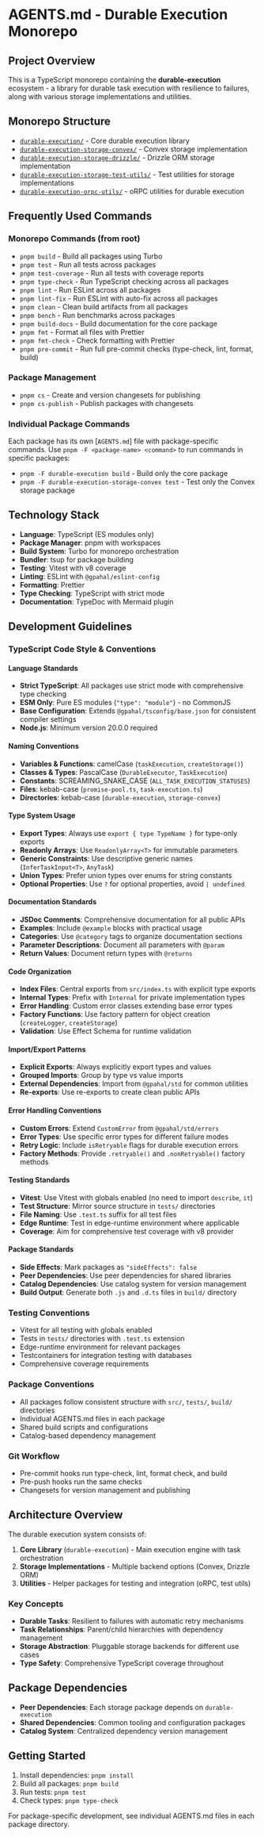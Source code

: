 # AGENTS.md - Durable Execution Monorepo

## Project Overview

This is a TypeScript monorepo containing the **durable-execution** ecosystem - a library for durable task execution with resilience to failures, along with various storage implementations and utilities.

## Monorepo Structure

- [`durable-execution/`](./durable-execution/) - Core durable execution library
- [`durable-execution-storage-convex/`](./durable-execution-storage-convex/) - Convex storage implementation
- [`durable-execution-storage-drizzle/`](./durable-execution-storage-drizzle/) - Drizzle ORM storage implementation
- [`durable-execution-storage-test-utils/`](./durable-execution-storage-test-utils/) - Test utilities for storage implementations
- [`durable-execution-orpc-utils/`](./durable-execution-orpc-utils/) - oRPC utilities for durable execution

## Frequently Used Commands

### Monorepo Commands (from root)

- `pnpm build` - Build all packages using Turbo
- `pnpm test` - Run all tests across packages
- `pnpm test-coverage` - Run all tests with coverage reports
- `pnpm type-check` - Run TypeScript checking across all packages
- `pnpm lint` - Run ESLint across all packages
- `pnpm lint-fix` - Run ESLint with auto-fix across all packages
- `pnpm clean` - Clean build artifacts from all packages
- `pnpm bench` - Run benchmarks across packages
- `pnpm build-docs` - Build documentation for the core package
- `pnpm fmt` - Format all files with Prettier
- `pnpm fmt-check` - Check formatting with Prettier
- `pnpm pre-commit` - Run full pre-commit checks (type-check, lint, format, build)

### Package Management

- `pnpm cs` - Create and version changesets for publishing
- `pnpm cs-publish` - Publish packages with changesets

### Individual Package Commands

Each package has its own [`AGENTS.md`] file with package-specific commands. Use `pnpm -F <package-name> <command>` to run commands in specific packages:

- `pnpm -F durable-execution build` - Build only the core package
- `pnpm -F durable-execution-storage-convex test` - Test only the Convex storage package

## Technology Stack

- **Language**: TypeScript (ES modules only)
- **Package Manager**: pnpm with workspaces
- **Build System**: Turbo for monorepo orchestration
- **Bundler**: tsup for package building
- **Testing**: Vitest with v8 coverage
- **Linting**: ESLint with `@gpahal/eslint-config`
- **Formatting**: Prettier
- **Type Checking**: TypeScript with strict mode
- **Documentation**: TypeDoc with Mermaid plugin

## Development Guidelines

### TypeScript Code Style & Conventions

#### Language Standards

- **Strict TypeScript**: All packages use strict mode with comprehensive type checking
- **ESM Only**: Pure ES modules (`"type": "module"`) - no CommonJS
- **Base Configuration**: Extends `@gpahal/tsconfig/base.json` for consistent compiler settings
- **Node.js**: Minimum version 20.0.0 required

#### Naming Conventions

- **Variables & Functions**: camelCase (`taskExecution`, `createStorage()`)
- **Classes & Types**: PascalCase (`DurableExecutor`, `TaskExecution`)
- **Constants**: SCREAMING_SNAKE_CASE (`ALL_TASK_EXECUTION_STATUSES`)
- **Files**: kebab-case (`promise-pool.ts`, `task-execution.ts`)
- **Directories**: kebab-case (`durable-execution`, `storage-convex`)

#### Type System Usage

- **Export Types**: Always use `export { type TypeName }` for type-only exports
- **Readonly Arrays**: Use `ReadonlyArray<T>` for immutable parameters
- **Generic Constraints**: Use descriptive generic names (`InferTaskInput<T>`, `AnyTask`)
- **Union Types**: Prefer union types over enums for string constants
- **Optional Properties**: Use `?` for optional properties, avoid `| undefined`

#### Documentation Standards

- **JSDoc Comments**: Comprehensive documentation for all public APIs
- **Examples**: Include `@example` blocks with practical usage
- **Categories**: Use `@category` tags to organize documentation sections
- **Parameter Descriptions**: Document all parameters with `@param`
- **Return Values**: Document return types with `@returns`

#### Code Organization

- **Index Files**: Central exports from `src/index.ts` with explicit type exports
- **Internal Types**: Prefix with `Internal` for private implementation types
- **Error Handling**: Custom error classes extending base error types
- **Factory Functions**: Use factory pattern for object creation (`createLogger`, `createStorage`)
- **Validation**: Use Effect Schema for runtime validation

#### Import/Export Patterns

- **Explicit Exports**: Always explicitly export types and values
- **Grouped Imports**: Group by type vs value imports
- **External Dependencies**: Import from `@gpahal/std` for common utilities
- **Re-exports**: Use re-exports to create clean public APIs

#### Error Handling Conventions

- **Custom Errors**: Extend `CustomError` from `@gpahal/std/errors`
- **Error Types**: Use specific error types for different failure modes
- **Retry Logic**: Include `isRetryable` flags for durable execution errors
- **Factory Methods**: Provide `.retryable()` and `.nonRetryable()` factory methods

#### Testing Standards

- **Vitest**: Use Vitest with globals enabled (no need to import `describe`, `it`)
- **Test Structure**: Mirror source structure in `tests/` directories
- **File Naming**: Use `.test.ts` suffix for all test files
- **Edge Runtime**: Test in edge-runtime environment where applicable
- **Coverage**: Aim for comprehensive test coverage with v8 provider

#### Package Standards

- **Side Effects**: Mark packages as `"sideEffects": false`
- **Peer Dependencies**: Use peer dependencies for shared libraries
- **Catalog Dependencies**: Use catalog system for version management
- **Build Output**: Generate both `.js` and `.d.ts` files in `build/` directory

### Testing Conventions

- Vitest for all testing with globals enabled
- Tests in `tests/` directories with `.test.ts` extension
- Edge-runtime environment for relevant packages
- Testcontainers for integration testing with databases
- Comprehensive coverage requirements

### Package Conventions

- All packages follow consistent structure with `src/`, `tests/`, `build/` directories
- Individual AGENTS.md files in each package
- Shared build scripts and configurations
- Catalog-based dependency management

### Git Workflow

- Pre-commit hooks run type-check, lint, format check, and build
- Pre-push hooks run the same checks
- Changesets for version management and publishing

## Architecture Overview

The durable execution system consists of:

1. **Core Library** (`durable-execution`) - Main execution engine with task orchestration
2. **Storage Implementations** - Multiple backend options (Convex, Drizzle ORM)
3. **Utilities** - Helper packages for testing and integration (oRPC, test utils)

### Key Concepts

- **Durable Tasks**: Resilient to failures with automatic retry mechanisms
- **Task Relationships**: Parent/child hierarchies with dependency management
- **Storage Abstraction**: Pluggable storage backends for different use cases
- **Type Safety**: Comprehensive TypeScript coverage throughout

## Package Dependencies

- **Peer Dependencies**: Each storage package depends on `durable-execution`
- **Shared Dependencies**: Common tooling and configuration packages
- **Catalog System**: Centralized dependency version management

## Getting Started

1. Install dependencies: `pnpm install`
2. Build all packages: `pnpm build`
3. Run tests: `pnpm test`
4. Check types: `pnpm type-check`

For package-specific development, see individual AGENTS.md files in each package directory.
